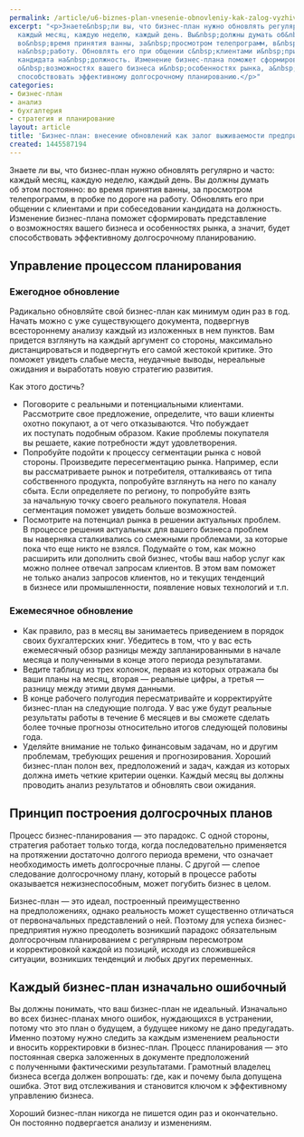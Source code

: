 ```yaml
---
permalink: /article/u6-biznes-plan-vnesenie-obnovleniy-kak-zalog-vyzhivaemosti-predpriyatiya
excerpt: "<p>Знаете&nbsp;ли вы, что бизнес-план нужно обновлять регулярно и&nbsp;часто:
  каждый месяц, каждую неделю, каждый день. Вы&nbsp;должны думать об&nbsp;этом постоянно:
  во&nbsp;время принятия ванны, за&nbsp;просмотром телепрограмм, в&nbsp;пробке по&nbsp;дороге
  на&nbsp;работу. Обновлять его при общении с&nbsp;клиентами и&nbsp;при собеседовании
  кандидата на&nbsp;должность. Изменение бизнес-плана поможет сформировать представление
  о&nbsp;возможностях вашего бизнеса и&nbsp;особенностях рынка, а&nbsp;значит, будет
  способствовать эффективному долгосрочному планированию.</p>"
categories:
- бизнес-план
- анализ
- бухгалтерия
- стратегия и планирование
layout: article
title: 'Бизнес-план: внесение обновлений как залог выживаемости предприятия'
created: 1445587194
---
```

<p>Знаете&nbsp;ли вы, что бизнес-план нужно обновлять регулярно и&nbsp;часто: каждый месяц, каждую неделю, каждый день. Вы&nbsp;должны думать об&nbsp;этом постоянно: во&nbsp;время принятия ванны, за&nbsp;просмотром телепрограмм, в&nbsp;пробке по&nbsp;дороге на&nbsp;работу. Обновлять его при общении с&nbsp;клиентами и&nbsp;при собеседовании кандидата на&nbsp;должность. Изменение бизнес-плана поможет сформировать представление о&nbsp;возможностях вашего бизнеса и&nbsp;особенностях рынка, а&nbsp;значит, будет способствовать эффективному долгосрочному планированию.</p>
<h2>Управление процессом планирования</h2>
<h3>Ежегодное обновление</h3>
<p>Радикально обновляйте свой бизнес-план как минимум один раз в&nbsp;год. Начать можно с&nbsp;уже существующего документа, подвергнув всестороннему анализу каждый из&nbsp;изложенных в&nbsp;нем пунктов. Вам придется взглянуть на&nbsp;каждый аргумент со&nbsp;стороны, максимально дистанцироваться и&nbsp;подвергнуть его самой жестокой критике. Это поможет увидеть слабые места, неудачные выводы, нереальные ожидания и&nbsp;выработать новую стратегию развития. </p>
<p>Как этого достичь?</p>
<p>
	<ul>
		<li><span>Поговорите с</span>&nbsp;<span>реальными и</span>&nbsp;<span>потенциальными клиентами. Рассмотрите свое предложение, определите, что ваши клиенты охотно покупают, а</span>&nbsp;<span>от</span>&nbsp;<span>чего отказываются. Что побуждает их</span>&nbsp;<span>поступать подобным образом. Какие проблемы покупателя вы</span>&nbsp;<span>решаете, какие потребности ждут удовлетворения.</span></li>
		<li><span>Попробуйте подойти к</span>&nbsp;<span>процессу сегментации рынка с</span>&nbsp;<span>новой стороны. Произведите пересегментацию рынка. Например, если вы</span>&nbsp;<span>рассматриваете рынок и</span>&nbsp;<span>потребителя, отталкиваясь от</span>&nbsp;<span>типа собственного продукта, попробуйте взглянуть на</span>&nbsp;<span>него по</span>&nbsp;<span>каналу сбыта. Если определяете по</span>&nbsp;<span>региону, то</span>&nbsp;<span>попробуйте взять за</span>&nbsp;<span>начальную точку своего реального покупателя. Новая сегментация поможет увидеть больше возможностей.</span></li>
		<li><span>Посмотрите на</span>&nbsp;<span>потенциал рынка в</span>&nbsp;<span>решении актуальных проблем. В</span>&nbsp;<span>процессе решения актуальных для вашего бизнеса проблем вы</span>&nbsp;<span>наверняка сталкивались со</span>&nbsp;<span>смежными проблемами, за</span>&nbsp;<span>которые пока что еще никто не</span>&nbsp;<span>взялся. Подумайте о</span>&nbsp;<span>том, как можно расширить или дополнить свой бизнес, чтобы ваш набор услуг как можно полнее отвечал запросам клиентов. В</span>&nbsp;<span>этом вам поможет не</span>&nbsp;<span>только анализ запросов клиентов, но</span>&nbsp;<span>и</span>&nbsp;<span>текущих тенденций в</span>&nbsp;<span>бизнесе или промышленности, появление новых технологий и</span>&nbsp;<span>т.п.</span></li>
	</ul>
</p>
<h3>Ежемесячное обновление</h3>
<p>
	<ul>
		<li><span>Как правило, раз в</span>&nbsp;<span>месяц вы</span>&nbsp;<span>занимаетесь приведением в</span>&nbsp;<span>порядок своих бухгалтерских книг. Убедитесь в</span>&nbsp;<span>том, что у</span>&nbsp;<span>вас есть ежемесячный обзор разницы между запланированными в</span>&nbsp;<span>начале месяца и</span>&nbsp;<span>полученными в</span>&nbsp;<span>конце этого периода результатами.</span></li>
		<li><span>Ведите таблицу из</span>&nbsp;<span>трех колонок, первая из</span>&nbsp;<span>которых отражала</span>&nbsp;<span>бы ваши планы на</span>&nbsp;<span>месяц, вторая</span>&nbsp;<span>— реальные цифры, а</span>&nbsp;<span>третья</span>&nbsp;<span>— разницу между этими двумя данными.</span></li>
		<li><span>В</span>&nbsp;<span>конце рабочего полугодия пересматривайте и</span>&nbsp;<span>корректируйте бизнес-план на</span>&nbsp;<span>следующие полгода. У</span>&nbsp;<span>вас уже будут реальные результаты работы в</span>&nbsp;<span>течение 6</span>&nbsp;<span>месяцев и</span>&nbsp;<span>вы</span>&nbsp;<span>сможете сделать более точные прогнозы относительно итогов следующей половины года.</span></li>
		<li><span>Уделяйте внимание не</span>&nbsp;<span>только финансовым задачам, но</span>&nbsp;<span>и</span>&nbsp;<span>другим проблемам, требующих решения и</span>&nbsp;<span>прогнозирования. Хороший бизнес-план полон вех, предположений и</span>&nbsp;<span>задач, каждая из</span>&nbsp;<span>которых должна иметь четкие критерии оценки. Каждый месяц вы</span>&nbsp;<span>должны проводить анализ результатов и</span>&nbsp;<span>обновлять свои ожидания.</span></li>
	</ul>
</p>
<h2>Принцип построения долгосрочных планов</h2>
<p>Процесс бизнес-планирования&nbsp;— это парадокс. С&nbsp;одной стороны, стратегия работает только тогда, когда последовательно применяется на&nbsp;протяжении достаточно долгого периода времени, что означает необходимость иметь долгосрочные планы. С&nbsp;другой&nbsp;— слепое следование долгосрочному плану, который в&nbsp;процессе работы оказывается нежизнеспособным, может погубить бизнес в&nbsp;целом. </p>
<p>Бизнес-план&nbsp;— это идеал, построенный преимущественно на&nbsp;предположениях, однако реальность может существенно отличаться от&nbsp;первоначальных представлений о&nbsp;ней. Поэтому для успеха бизнес-предприятия нужно преодолеть возникший парадокс обязательным долгосрочным планированием с&nbsp;регулярным пересмотром и&nbsp;корректировкой каждой из&nbsp;позиций, исходя из&nbsp;сложившейся ситуации, возникших тенденций и&nbsp;любых других переменных. </p>
<h2>Каждый бизнес-план изначально ошибочный</h2>
<p>Вы&nbsp;должны понимать, что ваш бизнес-план не&nbsp;идеальный. Изначально во&nbsp;всех бизнес-планах много ошибок, нуждающихся в&nbsp;устранении, потому что это план о&nbsp;будущем, а&nbsp;будущее никому не&nbsp;дано предугадать. Именно поэтому нужно следить за&nbsp;каждым изменением реальности и&nbsp;вносить корректировки в&nbsp;бизнес-план. Процесс планирования&nbsp;— это постоянная сверка заложенных в&nbsp;документе предположений с&nbsp;полученными фактическими результатами. Грамотный владелец бизнеса всегда должен вопрошать: где, как и&nbsp;почему была допущена ошибка. Этот вид отслеживания и&nbsp;становится ключом к&nbsp;эффективному управлению бизнеса. </p>
<p>Хороший бизнес-план никогда не&nbsp;пишется один раз и&nbsp;окончательно. Он&nbsp;постоянно подвергается анализу и&nbsp;изменениям.</p>
